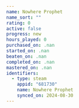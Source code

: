 ```yaml
---
name: Nowhere Prophet
name_sort: ""
rating: 0
active: false
progress: new
hours_played: 0
purchased_on: .nan
started_on: .nan
beaten_on: .nan
completed_on: .nan
mastered_on: .nan
identifiers:
  - type: steam
    appid: "681730"
    name: Nowhere Prophet
    synced_on: 2024-08-30
---
```


